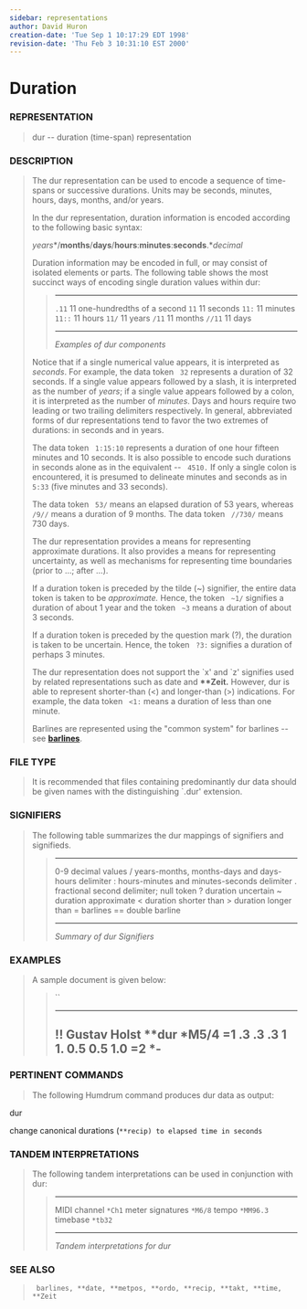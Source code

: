 ```yaml
---
sidebar: representations
author: David Huron
creation-date: 'Tue Sep 1 10:17:29 EDT 1998'
revision-date: 'Thu Feb 3 10:31:10 EST 2000'
---
```



Duration
===================================

### REPRESENTATION

> <span class="rep">dur</span> \-- duration (time-span) representation

### DESCRIPTION

> The <span class="rep">dur</span> representation can be used to encode a sequence of
> time-spans or successive durations. Units may be seconds, minutes,
> hours, days, months, and/or years.
>
> In the <span class="rep">dur</span> representation, duration information is encoded
> according to the following basic syntax:
>
> *years**/**months**/**days**/**hours**:**minutes**:**seconds**.**decimal*
>
> Duration information may be encoded in full, or may consist of
> isolated elements or parts. The following table shows the most
> succinct ways of encoding single duration values within <span class="rep">dur</span>:
>
> >   -------- -------------------------------
> >   `.11`    11 one-hundredths of a second
> >   `11`     11 seconds
> >   `11:`    11 minutes
> >   `11::`   11 hours
> >   `11/`    11 years
> >   `/11`    11 months
> >   `//11`   11 days
> >   -------- -------------------------------
> >
> > *Examples of <span class="rep">dur</span> components*
>
> Notice that if a single numerical value appears, it is interpreted as
> *seconds*. For example, the data token ` 32` represents a duration of
> 32 seconds. If a single value appears followed by a slash, it is
> interpreted as the number of *years*; if a single value appears
> followed by a colon, it is interpreted as the number of *minutes*.
> Days and hours require two leading or two trailing delimiters
> respectively. In general, abbreviated forms of <span class="rep">dur</span>
> representations tend to favor the two extremes of durations: in
> seconds and in years.
>
> The data token ` 1:15:10` represents a duration of one hour fifteen
> minutes and 10 seconds. It is also possible to encode such durations
> in seconds alone as in the equivalent \-- ` 4510.` If only a single
> colon is encountered, it is presumed to delineate minutes and seconds
> as in ` 5:33` (five minutes and 33 seconds).
>
> The data token ` 53/` means an elapsed duration of 53 years, whereas
> ` /9//` means a duration of 9 months. The data token ` //730/` means
> 730 days.
>
> The <span class="rep">dur</span> representation provides a means for representing
> approximate durations. It also provides a means for representing
> uncertainty, as well as mechanisms for representing time boundaries
> (prior to \...; after \...).
>
> If a duration token is preceded by the tilde (\~) signifier, the
> entire data token is taken to be *approximate.* Hence, the token
> ` ~1/` signifies a duration of about 1 year and the token ` ~3` means
> a duration of about 3 seconds.
>
> If a duration token is preceded by the question mark (?), the duration
> is taken to be uncertain. Hence, the token ` ?3:` signifies a duration
> of perhaps 3 minutes.
>
> The <span class="rep">dur</span> representation does not support the \`x\' and \`z\'
> signifies used by related representations such as <span class="rep">date</span> and
> **\*\*Zeit.** However, <span class="rep">dur</span> is able to represent shorter-than
> (\<) and longer-than (\>) indications. For example, the data token
> ` <1:` means a duration of less than one minute.
>
> Barlines are represented using the \"common system\" for barlines \--
> see [**barlines**](barlines.rep.html).

### FILE TYPE

> It is recommended that files containing predominantly <span class="rep">dur</span> data
> should be given names with the distinguishing \`.dur\' extension.

### SIGNIFIERS

> The following table summarizes the <span class="rep">dur</span> mappings of signifiers
> and signifieds.
>
> >   ----- ----------------------------------------------------
> >   0-9   decimal values
> >   /     years-months, months-days and days-hours delimiter
> >   :     hours-minutes and minutes-seconds delimiter
> >   .     fractional second delimiter; null token
> >   ?     duration uncertain
> >   \~    duration approximate
> >   \<    duration shorter than
> >   \>    duration longer than
> >   =     barlines
> >   ==    double barline
> >   ----- ----------------------------------------------------
> >
> > *Summary of <span class="rep">dur</span> Signifiers*

### EXAMPLES

> A sample document is given below:
>
> > ``
> >
> >   -----------------
> >   !! Gustav Holst
> >   \*\*dur
> >   \*M5/4
> >   =1
> >   .3
> >   .3
> >   .3
> >   1
> >   1.
> >   0.5
> >   0.5
> >   1.0
> >   =2
> >   \*-
> >   -----------------
> >
### PERTINENT COMMANDS

> The following Humdrum command produces <span class="rep">dur</span> data as output:
>
<span class="tool">dur</span>

change canonical durations (`**recip) to elapsed time in seconds   `

### TANDEM INTERPRETATIONS

> The following tandem interpretations can be used in conjunction with
> <span class="rep">dur</span>:
>
> >   ------------------ -----------
> >   MIDI channel       `*Ch1`
> >   meter signatures   `*M6/8`
> >   tempo              `*MM96.3`
> >   timebase           `*tb32`
> >   ------------------ -----------
> >
> > *Tandem interpretations for <span class="rep">dur</span>*

### SEE ALSO

> ` barlines, **date, **metpos, **ordo, **recip, **takt, **time, **Zeit`

